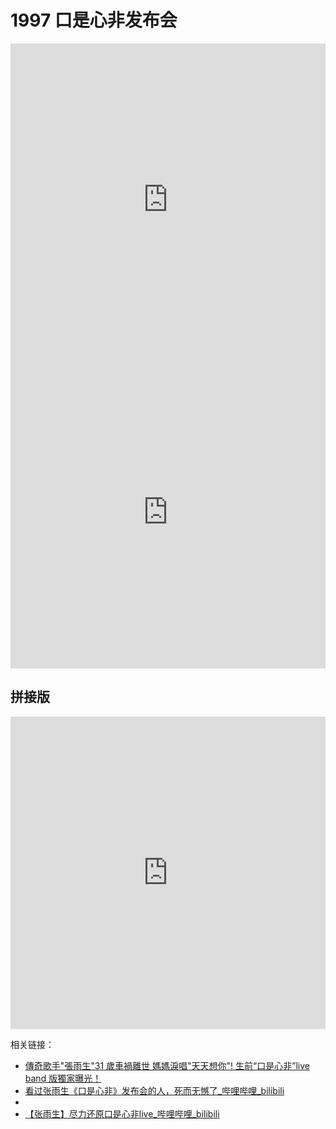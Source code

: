 # 1997 口是心非发布会

<iframe src="https://player.bilibili.com/player.html?isOutside=true&aid=113469563084668&bvid=BV15bmbYYEyD&cid=26727941720&p=1&high_quality=1&danmaku=0&autoplay=0" allowfullscreen="allowfullscreen" width="100%" height="500" scrolling="no" frameborder="0" sandbox="allow-top-navigation allow-same-origin allow-forms allow-scripts"></iframe>

<iframe src="https://player.bilibili.com/player.html?isOutside=true&aid=113467986022657&bvid=BV1BCmtYPEPh&cid=26723027334&p=1&high_quality=1&danmaku=0&autoplay=0" allowfullscreen="allowfullscreen" width="100%" height="500" scrolling="no" frameborder="0" sandbox="allow-top-navigation allow-same-origin allow-forms allow-scripts"></iframe>


## 拼接版

<iframe src="https://player.bilibili.com/player.html?isOutside=true&aid=113735851118680&bvid=BV1M26bYiEA2&cid=28521333265&p=1&high_quality=1&danmaku=0&autoplay=0" allowfullscreen="allowfullscreen" width="100%" height="500" scrolling="no" frameborder="0" sandbox="allow-top-navigation allow-same-origin allow-forms allow-scripts"></iframe>


相关链接：

-   [傳奇歌手"張雨生"31 歲車禍離世 媽媽淚唱"天天想你"\! 生前“口是心非”live band 版獨家曝光！](https://www.youtube.com/watch?v=N90msBk7Gjc)
-   [看过张雨生《口是心非》发布会的人，死而无憾了\_哔哩哔哩\_bilibili](https://www.bilibili.com/video/BV15bmbYYEyD/)
-   
- [【张雨生】尽力还原口是心非live\_哔哩哔哩\_bilibili](https://www.bilibili.com/video/BV1M26bYiEA2)
